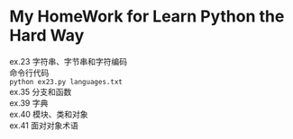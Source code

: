 # My HomeWork for Learn Python the Hard Way
ex.23 字符串、字节串和字符编码    
命令行代码    
`python ex23.py languages.txt `    
ex.35 分支和函数    
ex.39 字典    
ex.40 模块、类和对象    
ex.41 面对对象术语    
